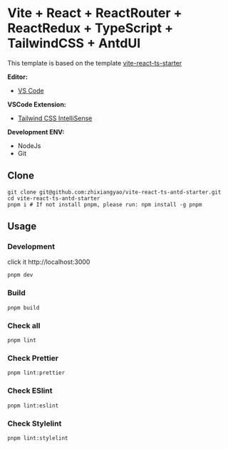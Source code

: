 # Vite + React + ReactRouter + ReactRedux + TypeScript + TailwindCSS + AntdUI

This template is based on the template [vite-react-ts-starter](https://github.com/zhixiangyao/vite-react-ts-starter)

**Editor:**

- [VS Code](https://code.visualstudio.com/)

**VSCode Extension:**

- [Tailwind CSS IntelliSense](https://marketplace.visualstudio.com/items?itemName=bradlc.vscode-tailwindcss)

**Development ENV:**

- NodeJs
- Git

## Clone

```shell
git clone git@github.com:zhixiangyao/vite-react-ts-antd-starter.git
cd vite-react-ts-antd-starter
pnpm i # If not install pnpm, please run: npm install -g pnpm
```

## Usage

### Development

click it http://localhost:3000

```shell
pnpm dev
```

### Build

```shell
pnpm build
```

### Check all

```shell
pnpm lint
```

### Check Prettier

```shell
pnpm lint:prettier
```

### Check ESlint

```shell
pnpm lint:eslint
```

### Check Stylelint

```shell
pnpm lint:stylelint
```

